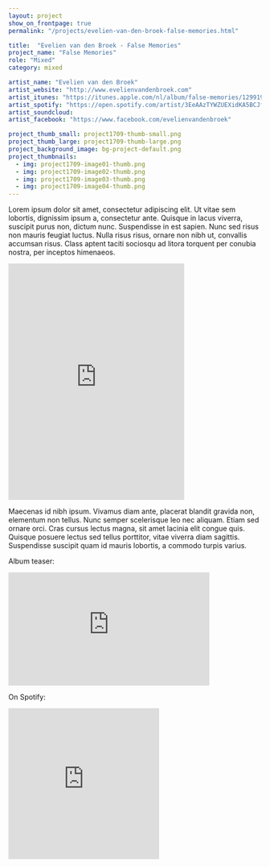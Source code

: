 ```yaml
---
layout: project
show_on_frontpage: true
permalink: "/projects/evelien-van-den-broek-false-memories.html"

title:  "Evelien van den Broek - False Memories"
project_name: "False Memories"
role: "Mixed"
category: mixed

artist_name: "Evelien van den Broek"
artist_website: "http://www.evelienvandenbroek.com"
artist_itunes: "https://itunes.apple.com/nl/album/false-memories/1299193608?l=en"
artist_spotify: "https://open.spotify.com/artist/3EeAAzTYWZUEXidKA5BCJf"
artist_soundcloud: 
artist_facebook: "https://www.facebook.com/evelienvandenbroek"

project_thumb_small: project1709-thumb-small.png
project_thumb_large: project1709-thumb-large.png
project_background_image: bg-project-default.png
project_thumbnails:
  - img: project1709-image01-thumb.png
  - img: project1709-image02-thumb.png
  - img: project1709-image03-thumb.png
  - img: project1709-image04-thumb.png
---
```


Lorem ipsum dolor sit amet, consectetur adipiscing elit. Ut vitae sem lobortis, dignissim ipsum a, consectetur ante. Quisque in lacus viverra, suscipit purus non, dictum nunc. Suspendisse in est sapien. Nunc sed risus non mauris feugiat luctus. Nulla risus risus, ornare non nibh ut, convallis accumsan risus. Class aptent taciti sociosqu ad litora torquent per conubia nostra, per inceptos himenaeos.

<iframe style="border: 0; width: 350px; height: 470px;" src="https://bandcamp.com/EmbeddedPlayer/album=3086864903/size=large/bgcol=ffffff/linkcol=0687f5/tracklist=false/transparent=true/" seamless><a href="http://evelienvandenbroek.bandcamp.com/album/false-memories">False Memories by Evelien van den Broek</a></iframe>

Maecenas id nibh ipsum. Vivamus diam ante, placerat blandit gravida non, elementum non tellus. Nunc semper scelerisque leo nec aliquam. Etiam sed ornare orci. Cras cursus lectus magna, sit amet lacinia elit congue quis. Quisque posuere lectus sed tellus porttitor, vitae viverra diam sagittis. Suspendisse suscipit quam id mauris lobortis, a commodo turpis varius.

Album teaser:
<iframe width="400" height="225" src="https://www.youtube.com/embed/fZX1TvUH9nk" frameborder="0" gesture="media" allow="encrypted-media" allowfullscreen></iframe>

On Spotify:
<iframe src="https://open.spotify.com/embed/album/0rxoFQA54Fxuwbf6lMBfKd" width="300" height="300" frameborder="0" allowtransparency="true"></iframe>

